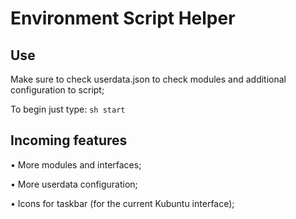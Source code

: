 # Environment Script Helper

## Use

Make sure to check userdata.json to check modules and additional configuration to script;

To begin just type:
```sh start```

## Incoming features
• More modules and interfaces;

• More userdata configuration;

• Icons for taskbar (for the current Kubuntu interface);
